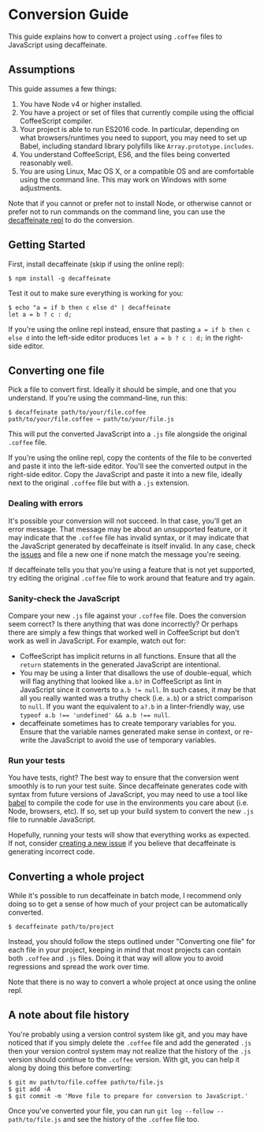 # Conversion Guide

This guide explains how to convert a project using `.coffee` files to
JavaScript using decaffeinate.

## Assumptions

This guide assumes a few things:

1. You have Node v4 or higher installed.
1. You have a project or set of files that currently compile using the
   official CoffeeScript compiler.
1. Your project is able to run ES2016 code. In particular, depending on what
   browsers/runtimes you need to support, you may need to set up Babel,
   including standard library polyfills like `Array.prototype.includes`.
1. You understand CoffeeScript, ES6, and the files being converted
   reasonably well.
1. You are using Linux, Mac OS X, or a compatible OS and are comfortable
   using the command line. This may work on Windows with some
   adjustments.
   
Note that if you cannot or prefer not to install Node, or otherwise
cannot or prefer not to run commands on the command line, you can use
the [decaffeinate repl][repl] to do the conversion.

[repl]: http://decaffeinate.github.io/decaffeinate/repl/

## Getting Started

First, install decaffeinate (skip if using the online repl):

```
$ npm install -g decaffeinate
```

Test it out to make sure everything is working for you:

```
$ echo "a = if b then c else d" | decaffeinate
let a = b ? c : d;
```

If you're using the online repl instead, ensure that pasting
`a = if b then c else d` into the left-side editor produces
`let a = b ? c : d;` in the right-side editor.

## Converting one file

Pick a file to convert first. Ideally it should be simple, and one that
you understand. If you're using the command-line, run this:

```
$ decaffeinate path/to/your/file.coffee
path/to/your/file.coffee → path/to/your/file.js
```

This will put the converted JavaScript into a `.js` file alongside the
original `.coffee` file.

If you're using the online repl, copy the contents of the file to be
converted and paste it into the left-side editor. You'll see the
converted output in the right-side editor. Copy the JavaScript and paste
it into a new file, ideally next to the original `.coffee` file but with
a `.js` extension.

### Dealing with errors

It's possible your conversion will not succeed. In that case, you'll get
an error message. That message may be about an unsupported feature, or
it may indicate that the `.coffee` file has invalid syntax, or it may
indicate that the JavaScript generated by decaffeinate is itself
invalid. In any case, check the [issues][issues] and file a new one if
none match the message you're seeing.

[issues]: https://github.com/decaffeinate/decaffeinate/issues

If decaffeinate tells you that you're using a feature that is not yet
supported, try editing the original `.coffee` file to work around that
feature and try again.

### Sanity-check the JavaScript

Compare your new `.js` file against your `.coffee` file. Does the
conversion seem correct? Is there anything that was done incorrectly? Or
perhaps there are simply a few things that worked well in CoffeeScript
but don't work as well in JavaScript. For example, watch out for:

* CoffeeScript has implicit returns in all functions. Ensure that all
  the `return` statements in the generated JavaScript are intentional.
* You may be using a linter that disallows the use of double-equal,
  which will flag anything that looked like `a.b?` in CoffeeScript as
  lint in JavaScript since it converts to `a.b != null`. In such cases,
  it may be that all you really wanted was a truthy check (i.e. `a.b`)
  or a strict comparison to `null`. If you want the equivalent to `a?.b`
  in a linter-friendly way, use
  `typeof a.b !== 'undefined' && a.b !== null`.
* decaffeinate sometimes has to create temporary variables for you.
  Ensure that the variable names generated make sense in context, or
  re-write the JavaScript to avoid the use of temporary variables.

### Run your tests

You have tests, right? The best way to ensure that the conversion went
smoothly is to run your test suite. Since decaffeinate generates code
with syntax from future versions of JavaScript, you may need to use a
tool like [babel][babel] to compile the code for use in the environments
you care about (i.e. Node, browsers, etc). If so, set up your build
system to convert the new `.js` file to runnable JavaScript.

Hopefully, running your tests will show that everything works as
expected. If not, consider [creating a new issue][new-issue] if you
believe that decaffeinate is generating incorrect code.

[babel]: https://babeljs.io/
[new-issue]: https://github.com/decaffeinate/decaffeinate/issues/new

## Converting a whole project

While it's possible to run decaffeinate in batch mode, I recommend only
doing so to get a sense of how much of your project can be automatically
converted.

```
$ decaffeinate path/to/project
```

Instead, you should follow the steps outlined under "Converting one
file" for each file in your project, keeping in mind that most projects
can contain both `.coffee` and `.js` files. Doing it that way will allow
you to avoid regressions and spread the work over time.

Note that there is no way to convert a whole project at once using the
online repl.

## A note about file history

You're probably using a version control system like git, and you may
have noticed that if you simply delete the `.coffee` file and add the
generated `.js` then your version control system may not realize that
the history of the `.js` version should continue to the `.coffee`
version. With git, you can help it along by doing this before
converting:

```
$ git mv path/to/file.coffee path/to/file.js
$ git add -A
$ git commit -m 'Move file to prepare for conversion to JavaScript.'
```

Once you've converted your file, you can run `git log --follow --
path/to/file.js` and see the history of the `.coffee` file too.
